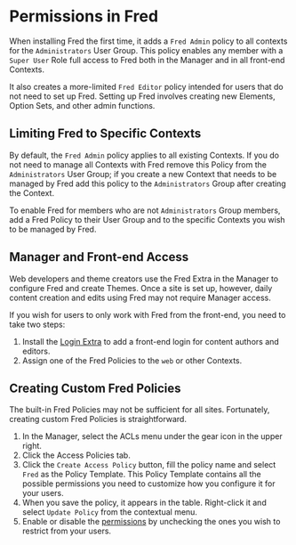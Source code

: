 # Permissions in Fred

When installing Fred the first time, it adds a `Fred Admin` policy to all contexts for the `Administrators` User Group. This policy enables any member with a `Super User`  Role full access to Fred both in the Manager and in all front-end Contexts. 

It also creates a more-limited `Fred Editor` policy intended for users that do not need to set up Fred. Setting up Fred involves creating new Elements, Option Sets, and other admin functions. 

## Limiting Fred to Specific Contexts
By default, the `Fred Admin` policy applies to all existing Contexts. If you do not need to manage all Contexts with Fred remove this Policy from the `Administrators` User Group; if you create a new Context that needs to be managed by Fred add this policy to the `Administrators` Group after creating the Context. 

To enable Fred for members who are not `Administrators` Group members, add a Fred Policy to their User Group and to the specific Contexts you wish to be managed by Fred. 

## Manager and Front-end Access
Web developers and theme creators use the Fred Extra in the Manager to configure Fred and create Themes. Once a site is set up, however, daily content creation and edits using Fred may not require Manager access. 

If you wish for users to only work with Fred from the front-end, you need to take two steps:

1. Install the [Login Extra](https://modx.com/extras/package/login) to add a front-end login for content authors and editors. 
2. Assign one of the Fred Policies to the `web` or other Contexts. 

## Creating Custom Fred Policies
The built-in Fred Policies may not be sufficient for all sites. Fortunately, creating custom Fred Policies is straightforward.

1. In the Manager, select the ACLs menu under the gear icon in the upper right.
2. Click the Access Policies tab. 
3. Click the `Create Access Policy` button, fill the policy name and select `Fred` as the Policy Template. This Policy Template contains all the possible permissions you need to customize how you configure it for your users. 
4. When you save the policy, it appears in the table. Right-click it and select `Update Policy` from the contextual menu. 
5. Enable or disable the [permissions](/acls/permissions) by unchecking the ones you wish to restrict from your users.

